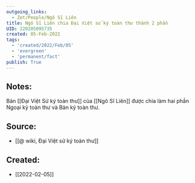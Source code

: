 ```yaml
---
outgoing_links:
  - Zet/People/Ngô Sĩ Liên
title: Ngô Sĩ Liên chia Đại Việt sử ký toàn thư thành 2 phần
UID: 220205095735
created: 05-Feb-2022
tags:
  - 'created/2022/Feb/05'
  - 'evergreen'
  - 'permanent/fact'
publish: True
---
```

## Notes:
Bản [[Đại Việt Sử ký toàn thư]] của [[Ngô Sĩ Liên]] được chia làm hai phần Ngoại kỷ toàn thư và Bản kỷ toàn thư.

## Source:
- [[@ wiki, Đại Việt sử ký toàn thư]]



## Created:
- [[2022-02-05]]
